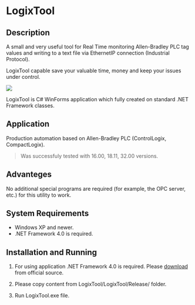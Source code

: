# LogixTool

## Description

A small and very useful tool for Real Time monitoring Allen-Bradley PLC tag values and writing to a text file 
via EthernetIP connection (Industrial Protocol).

LogixTool capable save your valuable time, money and keep your issues under control.

![](./LogixTool.jpg)

LogixTool is C# WinForms application which fully created on standard .NET Framework classes.

## Application

Production automation based on Allen-Bradley PLC (ControlLogix, CompactLogix).

>Was successfuly tested with 16.00, 18.11, 32.00 versions.
>
## Advanteges

No additional special programs are required (for example, the OPC server, etc.) for this utility to work.

## System Requirements

- Windows XP and newer.
- .NET Framework 4.0 is required.
 

## Installation and Running

1. For using application .NET Framework 4.0 is required. Please [download](https://www.microsoft.com/ru-ru/download/details.aspx?id=17718)
 from official source.

2. Please copy content from LogixTool/LogixTool/Release/ folder.

3. Run LogixTool.exe file.







